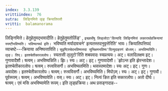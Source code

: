 ```yaml
---
index:  3.3.139
vrittiindex:  76
sutra:  लिङ्निमित्ते लृङ् क्रियातिपत्तौ
vritti:  balamanorama 
---
```


लिङ्निमित्ते। हेतुहेतुमद्भावादीति। हेतुहेतुमतोर्लिङ्' , `इच्छार्थेषु लिङ्लोटा'वित्यादि लिङ्निमित्तं लकारार्थप्रक्रियायां स्पष्टीभविष्यति। भविष्यत्यर्थ इति। `भविष्यति मर्यादावचने' इत्यतस्तदनुवृत्तेरिति' भावः। क्रियातिपत्तिपदं व्याचष्टे---क्रियाया अनिष्पत्ताविति। `सुवृष्टिश्चेदभविष्यत्तदा सुभिक्षमभविष्य'दित्युदाहरणं बोध्यम्। अभविष्यदिति। लृङ्। तिप्। इतश्चेतीकारललोपः। `स्यतासी लृलुटो'रिति शबपवादः स्यप्रत्ययः। अट्। वलादिलक्षम इट्। गुणावादैशौ। षत्वम्। अभविष्यन्निति। झिः। स्यः। अट्। इट्। गुणावादेशौ। `झोऽन्त इति झेरन्तादेशः। इतश्चेतीकारलोपः। षत्वम्। रुत्वविसर्गौ। अभविष्यतमिति। थसस्तमादेशः। स्यः अट्। इट्। गुणः। अवादेशः। इतश्चेतीकारलोपः। षत्वम्। रुत्वविसर्गौ। अभविष्यमिति। मिपोऽम्। स्यः। अट्। इट्। गुणावौ। पूर्वरूपम्। षत्वम्। अभविष्यावेति। वस्। स्यः। अट्। इट्। नित्यं ङित इति सकारलोपः। अतो दीर्घः। षत्वम्। एवं मसि अभविष्यामेति रूपम्। इति लृङ्प्रक्रिया। अथ प्रसङ्गादाह--

